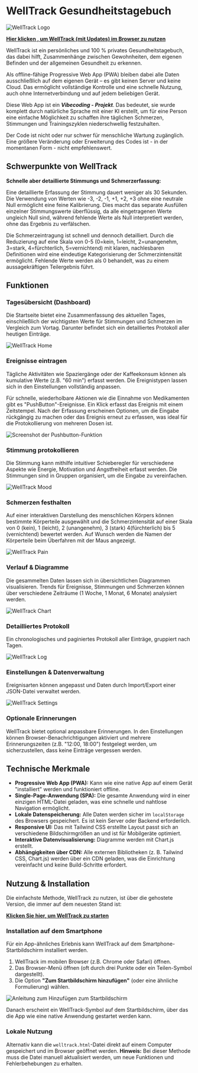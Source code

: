# **WellTrack Gesundheitstagebuch**
![WellTrack Logo](assets/icon-192.png)

**[Hier klicken , um WellTrack (mit Updates) im Browser zu nutzen](https://wuxxin.github.io/welltrack/welltrack.html)**

WellTrack ist ein persönliches und 100 % privates Gesundheitstagebuch, das dabei hilft, Zusammenhänge zwischen Gewohnheiten, dem eigenen Befinden und der allgemeinen Gesundheit zu erkennen.

Als offline-fähige Progressive Web App (PWA) bleiben dabei alle Daten ausschließlich auf dem eigenen Gerät – es gibt keinen Server und keine Cloud. Das ermöglicht vollständige Kontrolle und eine schnelle Nutzung, auch ohne Internetverbindung und auf jedem beliebigen Gerät.

Diese Web App ist ein ***Vibecoding - Projekt***. Das bedeutet, sie wurde komplett durch natürliche Sprache mit einer KI erstellt, um für eine Person eine einfache Möglichkeit zu schaffen ihre täglichen Schmerzen, Stimmungen und Trainingszyklen niederschwellig festzuhalten.

Der Code ist nicht oder nur schwer für menschliche Wartung zugänglich.
Eine größere Veränderung oder Erweiterung des Codes ist - in der momentanen Form - nicht empfehlenswert.

## **Schwerpunkte von WellTrack**

**Schnelle aber detaillierte Stimmungs und Schmerzerfassung:**

Eine detaillierte Erfassung der Stimmung dauert weniger als 30 Sekunden. Die Verwendung von Werten wie -3, -2, -1, +1, +2, +3 ohne eine neutrale Null ermöglicht eine feine Kalibrierung. Dies macht das separate Ausfüllen einzelner Stimmungswerte überflüssig, da alle eingetragenen Werte ungleich Null sind, während fehlende Werte als Null interpretiert werden, ohne das Ergebnis zu verfälschen.

Die Schmerzeintragung ist schnell und dennoch detailliert. Durch die Reduzierung auf eine Skala von 0-5 (0=kein, 1=leicht, 2=unangenehm, 3=stark, 4=fürchterlich, 5=vernichtend) mit klaren, nachlesbaren Definitionen wird eine eindeutige Kategorisierung der Schmerzintensität ermöglicht. Fehlende Werte werden als 0 behandelt, was zu einem aussagekräftigen Teilergebnis führt.

## **Funktionen**

### **Tagesübersicht (Dashboard)**

Die Startseite bietet eine Zusammenfassung des aktuellen Tages, einschließlich der wichtigsten Werte für Stimmungen und Schmerzen im Vergleich zum Vortag. Darunter befindet sich ein detailliertes Protokoll aller heutigen Einträge.

![WellTrack Home](assets/welltrack-home.png)

### **Ereignisse eintragen**

Tägliche Aktivitäten wie Spaziergänge oder der Kaffeekonsum können als kumulative Werte (z.B. "60 min") erfasst werden. Die Ereignistypen lassen sich in den Einstellungen vollständig anpassen.

Für schnelle, wiederholbare Aktionen wie die Einnahme von Medikamenten gibt es "PushButton"-Ereignisse. Ein Klick erfasst das Ereignis mit einem Zeitstempel. Nach der Erfassung erscheinen Optionen, um die Eingabe rückgängig zu machen oder das Ereignis erneut zu erfassen, was ideal für die Protokollierung von mehreren Dosen ist.

![Screenshot der Pushbutton-Funktion](assets/welltrack-pushbutton-event.png)

### **Stimmung protokollieren**

Die Stimmung kann mithilfe intuitiver Schieberegler für verschiedene Aspekte wie Energie, Motivation und Angstfreiheit erfasst werden. Die Stimmungen sind in Gruppen organisiert, um die Eingabe zu vereinfachen.

![WellTrack Mood](assets/welltrack-mood-entry.png)

### **Schmerzen festhalten**

Auf einer interaktiven Darstellung des menschlichen Körpers können bestimmte Körperteile ausgewählt und die Schmerzintensität auf einer Skala von
0 (kein), 1 (leicht), 2 (unangenehm), 3 (stark) 4(fürchterlich) bis 5 (vernichtend) bewertet werden. Auf Wunsch werden die Namen der Körperteile beim Überfahren mit der Maus angezeigt.


![WellTrack Pain](assets/welltrack-pain-entry.png)

### **Verlauf & Diagramme**

Die gesammelten Daten lassen sich in übersichtlichen Diagrammen visualisieren. Trends für Ereignisse, Stimmungen und Schmerzen können über verschiedene Zeiträume (1 Woche, 1 Monat, 6 Monate) analysiert werden.

![WellTrack Chart](assets/welltrack-chart.png)

### **Detailliertes Protokoll**

Ein chronologisches und paginiertes Protokoll aller Einträge, gruppiert nach Tagen.

![WellTrack Log](assets/welltrack-log.png)

### **Einstellungen & Datenverwaltung**

Ereignisarten können angepasst und Daten durch Import/Export einer JSON-Datei verwaltet werden.

![WellTrack Settings](assets/welltrack-settings.png)

### **Optionale Erinnerungen**

WellTrack bietet optional anpassbare Erinnerungen. In den Einstellungen können Browser-Benachrichtigungen aktiviert und mehrere Erinnerungszeiten (z.B. "12:00, 18:00") festgelegt werden, um sicherzustellen, dass keine Einträge vergessen werden.

## **Technische Merkmale**

*   **Progressive Web App (PWA):** Kann wie eine native App auf einem Gerät "installiert" werden und funktioniert offline.
*   **Single-Page-Anwendung (SPA):** Die gesamte Anwendung wird in einer einzigen HTML-Datei geladen, was eine schnelle und nahtlose Navigation ermöglicht.
*   **Lokale Datenspeicherung:** Alle Daten werden sicher im `localStorage` des Browsers gespeichert. Es ist kein Server oder Backend erforderlich.
*   **Responsive UI:** Das mit Tailwind CSS erstellte Layout passt sich an verschiedene Bildschirmgrößen an und ist für Mobilgeräte optimiert.
*   **Interaktive Datenvisualisierung:** Diagramme werden mit Chart.js erstellt.
*   **Abhängigkeiten über CDN:** Alle externen Bibliotheken (z. B. Tailwind CSS, Chart.js) werden über ein CDN geladen, was die Einrichtung vereinfacht und keine Build-Schritte erfordert.

## **Nutzung & Installation**

Die einfachste Methode, WellTrack zu nutzen, ist über die gehostete Version, die immer auf dem neuesten Stand ist:

**[Klicken Sie hier, um WellTrack zu starten](https://wuxxin.github.io/welltrack/welltrack.html)**

### **Installation auf dem Smartphone**

Für ein App-ähnliches Erlebnis kann WellTrack auf dem Smartphone-Startbildschirm installiert werden.

1.  WellTrack im mobilen Browser (z.B. Chrome oder Safari) öffnen.
2.  Das Browser-Menü öffnen (oft durch drei Punkte oder ein Teilen-Symbol dargestellt).
3.  Die Option **"Zum Startbildschirm hinzufügen"** (oder eine ähnliche Formulierung) wählen.

![Anleitung zum Hinzufügen zum Startbildschirm](assets/welltrack-add-to-startscreen.png)

Danach erscheint ein WellTrack-Symbol auf dem Startbildschirm, über das die App wie eine native Anwendung gestartet werden kann.

### **Lokale Nutzung**

Alternativ kann die `welltrack.html`-Datei direkt auf einem Computer gespeichert und im Browser geöffnet werden.
**Hinweis:** Bei dieser Methode muss die Datei manuell aktualisiert werden, um neue Funktionen und Fehlerbehebungen zu erhalten.